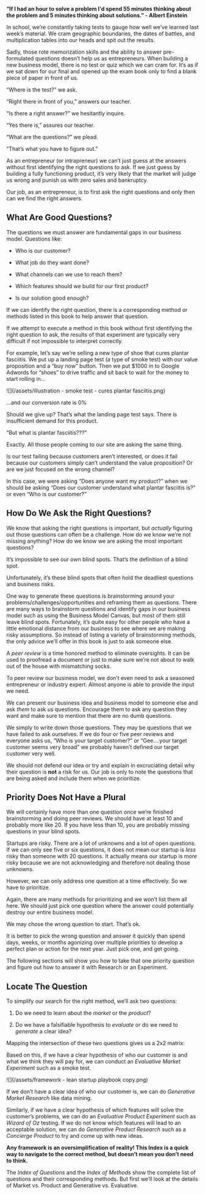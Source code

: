 **“If I had an hour to solve a problem I'd spend 55 minutes thinking about the problem and 5 minutes thinking about solutions.” - Albert Einstein**

In school, we’re constantly taking tests to gauge how well we’ve learned last week’s material. We cram geographic boundaries, the dates of battles, and multiplication tables into our heads and spit out the results.

Sadly, those rote memorization skills and the ability to answer pre-formulated questions doesn’t help us as entrepreneurs. When building a new business model, there is no test or quiz which we can cram for. It’s as if we sat down for our final and opened up the exam book only to find a blank piece of paper in front of us.

“Where is the test?” we ask.

“Right there in front of you,” answers our teacher.

“Is there a right answer?” we hesitantly inquire.

“Yes there is,” assures our teacher.

“What are the questions?” we plead.

“That’s what you have to figure out.”

As an entrepreneur \(or intrapreneur\) we can’t just guess at the answers without first identifying the right questions to ask. If we just guess by building a fully functioning product, it’s very likely that the market will judge us wrong and punish us with zero sales and bankruptcy.

Our job, as an entrepreneur, is to first ask the right questions and only then can we find the right answers.

## What Are Good Questions?

The questions we must answer are fundamental gaps in our business model. Questions like:

* Who is our customer?

* What job do they want done?

* What channels can we use to reach them?

* Which features should we build for our first product?

* Is our solution good enough?

If we can identify the right question, there is a corresponding method or methods listed in this book to help answer that question.

If we attempt to execute a method in this book without first identifying the right question to ask, the results of that experiment are typically very difficult if not impossible to interpret correctly.

For example, let’s say we’re selling a new type of shoe that cures plantar fasciitis. We put up a landing page test \(a type of smoke test\) with our value proposition and a “buy now” button. Then we put $1000 in to Google Adwords for “shoes” to drive traffic and sit back to wait for the money to start rolling in…

![](/assets/illustration - smoke test - cures plantar fasciitis.png)

…and our conversion rate is 0%

Should we give up? That’s what the landing page test says. There is insufficient demand for this product.

“But what is plantar fasciitis???”

Exactly. All those people coming to our site are asking the same thing.

Is our test failing because customers aren’t interested, or does it fail because our customers simply can’t understand the value proposition? Or are we just focused on the wrong channel?

In this case, we were asking “Does anyone want my product?” when we should be asking “Does our customer understand what plantar fasciitis is?” or even “Who is our customer?”

## **How Do We Ask the Right Questions?**

We know that asking the right questions is important, but _actually_ figuring out those questions can often be a challenge. How do we know we’re not missing anything? How do we know we are asking the most important questions?

It’s impossible to see our own blind spots. That’s the definition of a blind spot.

Unfortunately, it’s these blind spots that often hold the deadliest questions and business risks.

One way to generate these questions is brainstorming around your problems/challenges/opportunities and reframing them as questions. There are many ways to brainstorm questions and identify gaps in our business model such as using the Business Model Canvas, but most of them still leave blind spots. Fortunately, it’s quite easy for other people who have a little emotional distance from our business to see where we are making risky assumptions. So instead of listing a variety of brainstorming methods, the only advice we’ll offer in this book is just to ask someone else.

A _peer review_ is a time honored method to eliminate oversights. It can be used to proofread a document or just to make sure we’re not about to walk out of the house with mismatching socks.

To peer review our business model, we don’t even need to ask a seasoned entrepreneur or industry expert. Almost anyone is able to provide the input we need.

We can present our business idea and business model to someone else and ask _them_ to ask _us_ questions. Encourage them to ask any question they want and make sure to mention that there are no dumb questions.

We simply to write down those questions. They may be questions that we have failed to ask ourselves. If we do four or five peer reviews and everyone asks us, “Who is your target customer?” or “Gee….your target customer seems very broad” we probably haven’t defined our target customer very well.

We should not defend our idea or try and explain in excruciating detail why their question is **not** a risk for us. Our job is only to note the questions that are being asked and include them when we prioritize.

## Priority Does Not Have a Plural

We will certainly have more than one question once we’re finished brainstorming and doing peer reviews. We should have at least 10 and probably more like 20. If you have less than 10, you are probably missing questions in your blind spots.

Startups are risky. There are a lot of unknowns and a lot of open questions. If we can only see five or six questions, it does not mean our startup is _less_ risky than someone with 20 questions. It actually means our startup is _more_ risky because we are not acknowledging and therefore not dealing those unknowns.

However, we can only address one question at a time effectively. So we have to prioritize.

Again, there are many methods for prioritizing and we won’t list them all here. We should just pick one question where the answer could potentially destroy our entire business model.

We may chose the wrong question to start. That’s ok.

It is better to pick the wrong question and answer it quickly than spend days, weeks, or months agonizing over multiple priorities to develop a perfect plan or action for the next year. Just pick one, and get going.

The following sections will show you how to take that one priority question and figure out how to answer it with Research or an Experiment.

## Locate The Question

To simplify our search for the right method, we’ll ask two questions:

1. Do we need to learn about the _market_ or the _product_?

2. Do we have a falsifiable hypothesis to _evaluate_ or do we need to _generate_ a clear idea?

Mapping the intersection of these two questions gives us a 2x2 matrix:

Based on this, if we have a clear hypothesis of who our customer is and what we think they will pay for, we can conduct an _Evaluative Market Experiment_ such as a smoke test.

![](/assets/framework - lean startup playbook copy.png)

If we don’t have a clear idea of who our customer is, we can do _Generative Market Research_ like data mining.

Similarly, if we have a clear hypothesis of which features will solve the customer’s problems, we can do an _Evaluative Product Experiment_ such as _Wizard of Oz_ testing. If we do not know which features will lead to an acceptable solution, we can do _Generative Product Research_ such as a _Concierge Product_ to try and come up with new ideas.

**Any framework is an oversimplification of reality! This Index is a quick way to navigate to the correct method, but doesn’t mean you don’t need to think.**

The _Index of Questions_ and the _Index of Methods_ show the complete list of questions and their corresponding methods. But first we’ll look at the details of Market vs. Product and Generative vs. Evaluative.

